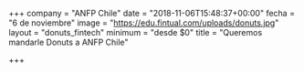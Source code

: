 +++
company = "ANFP Chile"
date = "2018-11-06T15:48:37+00:00"
fecha = "6 de noviembre"
image = "https://edu.fintual.com/uploads/donuts.jpg"
layout = "donuts_fintech"
minimum = "desde $0"
title = "Queremos mandarle Donuts a ANFP Chile"

+++
